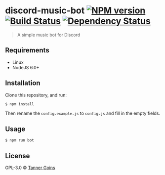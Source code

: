 # discord-music-bot [![NPM version][npm-image]][npm-url] [![Build Status][travis-image]][travis-url] [![Dependency Status][daviddm-image]][daviddm-url]
> A simple music bot for Discord

## Requirements
- Linux
- NodeJS 6.0+

## Installation

Clone this repository, and run:
```sh
$ npm install
```

Then rename the `config.example.js` to `config.js` and fill in the empty fields.

## Usage

```sh
$ npm run bot
```
## License

GPL-3.0 © [Tanner Goins]()


[npm-image]: https://badge.fury.io/js/vibe-discord-music-bot.svg
[npm-url]: https://npmjs.org/package/vibe-discord-music-bot
[travis-image]: https://travis-ci.org/tannerz28/vibe-discord-music-bot.svg?branch=master
[travis-url]: https://travis-ci.org/tannerz28/vibe-discord-music-bot
[daviddm-image]: https://david-dm.org/tannerz28/vibe-discord-music-bot.svg?theme=shields.io
[daviddm-url]: https://david-dm.org/tannerz28/vibe-discord-music-bot
